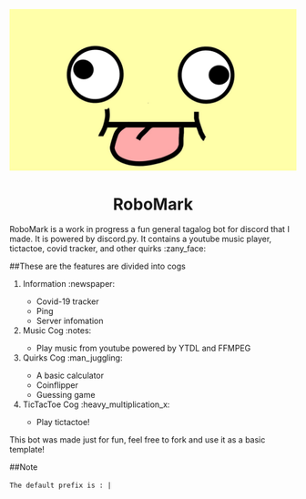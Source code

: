 <p align ="center"><img src="the-googly-eye-meme.jpg"></p>

<h1 align="center">RoboMark</h1>
RoboMark is a work in progress a fun general tagalog bot for discord that I made. It is powered by discord.py. It contains a youtube music player, tictactoe, covid tracker, and other quirks :zany_face:

##These are the features are divided into cogs

<ol>
    <li>Information :newspaper:</li>
        <ul>
            <li>Covid-19 tracker</li>
            <li>Ping</li>
            <li>Server infomation</li>
        </ul>
    <li>Music Cog :notes:</li>
        <ul>
            <li>Play music from youtube powered by YTDL and FFMPEG</li>
        </ul>
    <li>Quirks Cog :man_juggling:</li>
        <ul>
            <li>A basic calculator</li>
            <li>Coinflipper</li>
            <li>Guessing game</li>
        </ul> 
    <li>TicTacToe Cog :heavy_multiplication_x:</li>       
        <ul>
            <li>Play tictactoe!</li>
        </ul>
</ol>

This bot was made just for fun, feel free to fork and use it as a basic template!

##Note

`The default prefix is : |`

